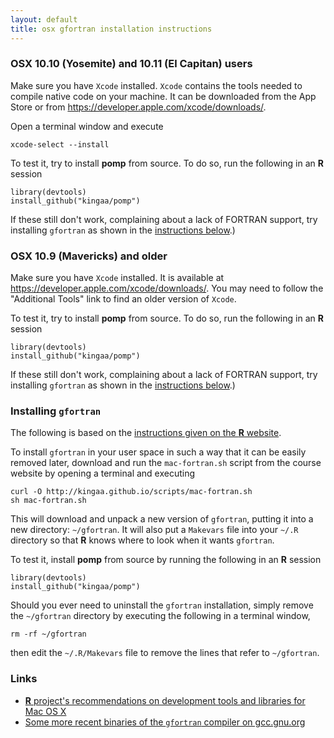 ```yaml
---
layout: default
title: osx gfortran installation instructions
---
```


### OSX 10.10 (Yosemite) and 10.11 (El Capitan) users

Make sure you have `Xcode` installed.
`Xcode` contains the tools needed to compile native code on your machine.
It can be downloaded from the App Store or from https://developer.apple.com/xcode/downloads/.

Open a terminal window and execute

```
xcode-select --install
```

To test it, try to install **pomp** from source.
To do so, run the following in an **R** session

```
library(devtools)  
install_github("kingaa/pomp")
```

If these still don't work, complaining about a lack of FORTRAN support, try installing `gfortran` as shown in the [instructions below](#installing-gfortran).)

### OSX 10.9 (Mavericks) and older

Make sure you have `Xcode` installed.
It is available at https://developer.apple.com/xcode/downloads/.
You may need to follow the "Additional Tools" link to find an older version of `Xcode`.

To test it, try to install **pomp** from source.
To do so, run the following in an **R** session

```
library(devtools)  
install_github("kingaa/pomp")
```

If these still don't work, complaining about a lack of FORTRAN support, try installing `gfortran` as shown in the [instructions below](#installing-gfortran).)

### Installing `gfortran`

The following is based on the [instructions given on the **R** website](http://cran.r-project.org/bin/macosx/tools).

To install `gfortran` in your user space in such a way that it can be easily removed later, download and run the `mac-fortran.sh` script from the course website by opening a terminal and executing

```
curl -O http://kingaa.github.io/scripts/mac-fortran.sh  
sh mac-fortran.sh
```

This will download and unpack a new version of `gfortran`, putting it into a new directory: `~/gfortran`.
It will also put a `Makevars` file into your `~/.R` directory so that **R** knows where to look when it wants `gfortran`.

To test it, install **pomp** from source by running the following in an **R** session

```
library(devtools)  
install_github("kingaa/pomp")
```

Should you ever need to uninstall the `gfortran` installation, simply remove the `~/gfortran` directory by executing the following in a terminal window,

```
rm -rf ~/gfortran
```

then edit the `~/.R/Makevars` file to remove the lines that refer to `~/gfortran`.

### Links

- [**R** project's recommendations on development tools and libraries for Mac OS X](http://cran.r-project.org/bin/macosx/tools)
- [Some more recent binaries of the <code>gfortran</code> compiler on gcc.gnu.org](http://gcc.gnu.org/wiki/GFortranBinaries#MacOS)
